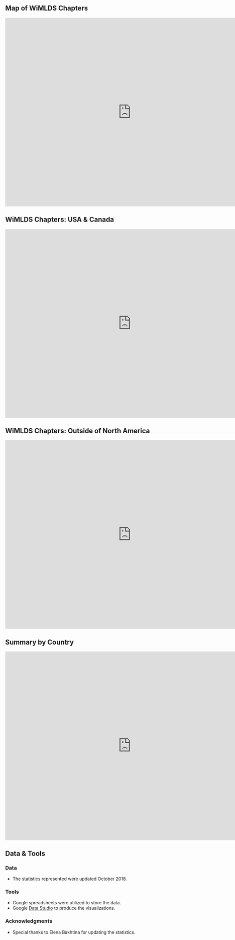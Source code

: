 




## Map of WiMLDS Chapters

<iframe width="800" height="600" src="https://datastudio.google.com/embed/reporting/1jwcw5flFvjGaTY-Lxh5ZLQg7H4dbV1xs/page/3hia" frameborder="0" style="border:0" allowfullscreen></iframe>


## WiMLDS Chapters:  USA & Canada

<iframe width="800" height="600" src="https://datastudio.google.com/embed/reporting/1jwcw5flFvjGaTY-Lxh5ZLQg7H4dbV1xs/page/Sjja" frameborder="0" style="border:0" allowfullscreen></iframe>

## WiMLDS Chapters:  Outside of North America

<iframe width="800" height="600" src="https://datastudio.google.com/embed/reporting/1jwcw5flFvjGaTY-Lxh5ZLQg7H4dbV1xs/page/shja" frameborder="0" style="border:0" allowfullscreen></iframe>

## Summary by Country

<iframe width="800" height="600" src="https://datastudio.google.com/embed/reporting/1jwcw5flFvjGaTY-Lxh5ZLQg7H4dbV1xs/page/rpja" frameborder="0" style="border:0" allowfullscreen></iframe>

## Data & Tools

### Data
- The statistics represented were updated October 2018.

### Tools
- Google spreadsheets were utilized to store the data.
- Google [Data Studio](https://datastudio.google.com/u/0/navigation/reporting) to produce the visualizations.

### Acknowledgments
- Special thanks to Elena Bakhtina for updating the statistics. 
